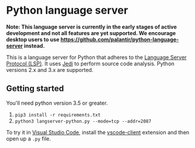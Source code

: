 # Python language server

**Note: This language server is currently in the early stages of active development and not all features are yet supported. We encourage desktop users to use https://github.com/palantir/python-language-server instead.**

This is a language server for Python that adheres to the [Language Server Protocol (LSP)](https://github.com/Microsoft/language-server-protocol/blob/master/protocol.md). It uses [Jedi](https://github.com/davidhalter/jedi) to perform source code analysis. Python versions 2.x and 3.x are supported.

## Getting started

You'll need python version 3.5 or greater.

1. `pip3 install -r requirements.txt`
1. `python3 langserver-python.py --mode=tcp --addr=2087`

To try it in [Visual Studio Code](https://code.visualstudio.com), install the [vscode-client](https://github.com/sourcegraph/langserver/tree/master/vscode-client) extension and then open up a `.py` file.
